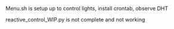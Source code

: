 Menu.sh is setup up to control lights, install crontab, observe DHT 


reactive_control_WIP.py is not complete and not working
